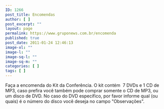 ```yaml
---
ID: 1266
post_title: Encomendas
author: [ ]
post_excerpt: ""
layout: page
permalink: https://www.gruponews.com.br/encomenda
published: true
post_date: 2011-01-24 12:46:13
image-xl: ""
image-l: ""
image-sq-l: ""
image-sq-m: ""
categories: [ ]
tags: [ ]
---
```

Faça a encomenda do Kit da Conferência. O kit contém  7 DVDs e 1 CD de MP3, caso prefira você também pode comprar somente o CD de MP3, ou um disco de DVD. No caso do DVD específico, por favor informe qual (ou quais) é o número do disco você deseja no campo "Observações".
<div id="_mcePaste"><!--cforms name="Encomenda - DVD 2009"--></div>